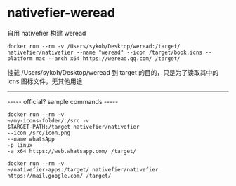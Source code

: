 # nativefier-weread
自用 nativefier 构建 weread

```shell
docker run --rm -v /Users/sykoh/Desktop/weread:/target/ nativefier/nativefier --name "weread" --icon /target/book.icns --platform mac --arch x64 https://weread.qq.com/ /target/
```

挂载 /Users/sykoh/Desktop/weread 到 target 的目的，只是为了读取其中的 icns 图标文件，无其他用途

-----

----- official? sample commands -----

```shell
docker run --rm -v 
~/my-icons-folder/:/src -v 
$TARGET-PATH:/target nativefier/nativefier 
--icon /src/icon.png 
--name whatsApp 
-p linux 
-a x64 https://web.whatsapp.com/ /target/
```
```shell
docker run --rm -v 
~/nativefier-apps:/target/ nativefier/nativefier 
https://mail.google.com/ /target/
```